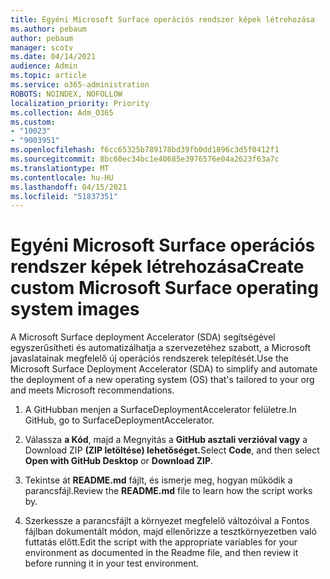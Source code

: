 ```yaml
---
title: Egyéni Microsoft Surface operációs rendszer képek létrehozása
ms.author: pebaum
author: pebaum
manager: scotv
ms.date: 04/14/2021
audience: Admin
ms.topic: article
ms.service: o365-administration
ROBOTS: NOINDEX, NOFOLLOW
localization_priority: Priority
ms.collection: Adm_O365
ms.custom:
- "10023"
- "9003951"
ms.openlocfilehash: f6cc65325b789178bd39fb0dd1896c3d5f0412f1
ms.sourcegitcommit: 8bc60ec34bc1e40685e3976576e04a2623f63a7c
ms.translationtype: MT
ms.contentlocale: hu-HU
ms.lasthandoff: 04/15/2021
ms.locfileid: "51837351"
---
```

# <a name="create-custom-microsoft-surface-operating-system-images"></a><span data-ttu-id="b7f47-102">Egyéni Microsoft Surface operációs rendszer képek létrehozása</span><span class="sxs-lookup"><span data-stu-id="b7f47-102">Create custom Microsoft Surface operating system images</span></span>

<span data-ttu-id="b7f47-103">A Microsoft Surface deployment Accelerator (SDA) segítségével egyszerűsítheti és automatizálhatja a szervezetéhez szabott, a Microsoft javaslatainak megfelelő új operációs rendszerek telepítését.</span><span class="sxs-lookup"><span data-stu-id="b7f47-103">Use the Microsoft Surface Deployment Accelerator (SDA) to simplify and automate the deployment of a new operating system (OS) that's tailored to your org and meets Microsoft recommendations.</span></span>

1. <span data-ttu-id="b7f47-104">A GitHubban menjen a SurfaceDeploymentAccelerator felületre.</span><span class="sxs-lookup"><span data-stu-id="b7f47-104">In GitHub, go to SurfaceDeploymentAccelerator.</span></span>

1. <span data-ttu-id="b7f47-105">Válassza **a Kód**, majd a Megnyitás a **GitHub asztali verzióval vagy** a Download ZIP **(ZIP letöltése) lehetőséget.**</span><span class="sxs-lookup"><span data-stu-id="b7f47-105">Select **Code**, and then select **Open with GitHub Desktop** or **Download ZIP**.</span></span>

1. <span data-ttu-id="b7f47-106">Tekintse át **README.md** fájlt, és ismerje meg, hogyan működik a parancsfájl.</span><span class="sxs-lookup"><span data-stu-id="b7f47-106">Review the **README.md** file to learn how the script works by.</span></span>

1. <span data-ttu-id="b7f47-107">Szerkessze a parancsfájlt a környezet megfelelő változóival a Fontos fájlban dokumentált módon, majd ellenőrizze a tesztkörnyezetben való futtatás előtt.</span><span class="sxs-lookup"><span data-stu-id="b7f47-107">Edit the script with the appropriate variables for your environment as documented in the Readme file, and then review it before running it in your test environment.</span></span>
